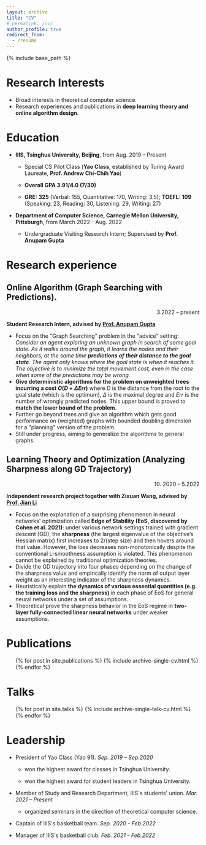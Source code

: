 ```yaml
---
layout: archive
title: "CV"
# permalink: /cv/
author_profile: true
redirect_from:
  - /resume
---
```


{% include base_path %}

Research Interests
======
* Broad interests in theoretical computer science.
* Research experiences and publications in **deep learning theory and online algorithm design**.

Education
======
* **IIIS, Tsinghua University, Beijing**, from Aug. 2019 – Present

  * Special CS Pilot Class (**Yao Class**, established by Turing Award Laureate, **Prof. Andrew Chi-Chih Yao**) 
  
  *  **Overall GPA 3.91/4.0 (7/30)**
  *  **GRE: 325** (Verbal: 155, Quantitative: 170, Writing: 3.5); **TOEFL: 109** (Speaking: 23, Reading: 30, Listening: 29, Writing: 27)
* **Department of Computer Science, Carnegie Mellon University, Pittsburgh**, from March 2022 - Aug. 2022
  * Undergraduate Visiting Research Intern; Supervised by **Prof. Anupam Gupta**

Research experience
======
## **Online Algorithm (Graph Searching with Predictions).**

<p align = "right"> 3.2022 – present</p>

**Student Research Intern, advised by [Prof. Anupam Gupta](https://www.cs.cmu.edu/~anupamg/)**

- Focus on the "Graph Searching" problem in the "advice" setting: *Consider an agent exploring an unknown graph in search of some goal state. As it walks around the graph, it learns the nodes and their neighbors, at the same time **predictions of their distance to the goal state**. The agent only knows where the goal state is when it reaches it. The objective is to minimize the total movement cost, even in the case when some of the predictions may be wrong.*
- **Give deterministic algorithms for the problem on unweighted trees incurring a cost $O(D+\Delta Err)$** where $D$ is the distance from the root to the goal state (which is the optimum), $\Delta$ is the maximal degree and $Err$ is the number of wrongly predicted nodes. This upper bound is proved to **match the lower bound of the problem**.
- Further go beyond trees and give an algorithm which gets good performance on (weighted) graphs with bounded doubling dimension for a "planning" version of the problem.
- Still under progress, aiming to generalize the algorithms to general graphs.


## **Learning Theory and Optimization (Analyzing Sharpness along GD Trajectory)**

<p align = "right"> 10. 2020 – 5.2022</p>

**Independent research project together with Zixuan Wang, advised by [Prof. Jian Li](http://people.iiis.tsinghua.edu.cn/~jianli)**

- Focus on the explanation of a surprising phenomenon in neural networks' optimization called **Edge of Stability (EoS, discovered by Cohen et al.  2021)**: under various network settings trained with gradient descent (GD), the **sharpness** (the largest eigenvalue of the objective’s Hessian matrix) first increases to 2/(step size) and then hovers around that value. However, the loss decreases non-monotonically despite the conventional L-smoothness assumption is violated. This phenomenon cannot be explained by traditional optimization theories.
- Divide the GD trajectory into four phases depending on the change of the sharpness value and empirically identify the norm of output layer weight as an interesting indicator of the sharpness dynamics.
- Heuristically explain **the dynamics of various essential quantities (e.g. the training loss and the sharpness)** in each phase of EoS for general neural networks under a set of assumptions.
- Theoretical prove the sharpness behavior in the EoS regime in **two-layer fully-connected linear neural networks** under weaker assumptions.

# Publications

  <ul>{% for post in site.publications %}
    {% include archive-single-cv.html %}
  {% endfor %}</ul>

Talks
======
  <ul>{% for post in site.talks %}
    {% include archive-single-talk-cv.html %}
  {% endfor %}</ul>

Leadership
======
* President of Yao Class (Yao 91). *Sep. 2019 – Sep.2020*
  * won the highest award for classes in Tsinghua University.

  * won the highest award for student leaders in Tsinghua University.

* Member of Study and Research Department,  IIIS's students' union. *Mar. 2021 – Present*
  * organized seminars in the direction of theoretical computer science.

* Captain of IIIS's basketball team. *Sep. 2020 - Feb.2022*

* Manager of IIIS's basketball club. *Feb. 2021 - Feb.2022*